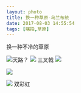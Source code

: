 ```yaml
---
layout: photo
title: 换一种草原-乌兰布统
date: 2017-08-03 14:55:54
tags: [瞎拍,草原]
---
```


换一种不冷的草原
<!-- more -->
![天路？](http://imageleeoy.oss-cn-shanghai.aliyuncs.com/25.jpeg?Expires=1518163002&OSSAccessKeyId=TMP.AQHlzYvAvCUDjVDCInWOZ3LbuTQr-oSDpWzmnr91kFuP4V94Nfi5JY5AxcmsAAAwLAIUYxmkBxTC_4LVziPTJgsJpISK7C4CFCvwGazNOFIlkG8nZebjwh4eDnxS&Signature=x7rXc%2Fh1hsA1dILnRcOex9WiStU%3D
)
![](http://imageleeoy.oss-cn-shanghai.aliyuncs.com/2017-04-09.jpeg?Expires=1518163054&OSSAccessKeyId=TMP.AQHlzYvAvCUDjVDCInWOZ3LbuTQr-oSDpWzmnr91kFuP4V94Nfi5JY5AxcmsAAAwLAIUYxmkBxTC_4LVziPTJgsJpISK7C4CFCvwGazNOFIlkG8nZebjwh4eDnxS&Signature=J3pN0hO34b7mMo%2FNEjAhqWt0b8k%3D)
三叉戟
![](http://imageleeoy.oss-cn-shanghai.aliyuncs.com/2016-12-10%20%281%29.jpeg?Expires=1518163097&OSSAccessKeyId=TMP.AQHlzYvAvCUDjVDCInWOZ3LbuTQr-oSDpWzmnr91kFuP4V94Nfi5JY5AxcmsAAAwLAIUYxmkBxTC_4LVziPTJgsJpISK7C4CFCvwGazNOFIlkG8nZebjwh4eDnxS&Signature=DlwOV6Fe4Yhs5K0ZPlxvF8f2T4E%3D
)

![](http://imageleeoy.oss-cn-shanghai.aliyuncs.com/2016-10-20.jpeg?Expires=1518163139&OSSAccessKeyId=TMP.AQHlzYvAvCUDjVDCInWOZ3LbuTQr-oSDpWzmnr91kFuP4V94Nfi5JY5AxcmsAAAwLAIUYxmkBxTC_4LVziPTJgsJpISK7C4CFCvwGazNOFIlkG8nZebjwh4eDnxS&Signature=tjSA15jWhmHAKVIdwz%2BRRXKlQwE%3D
)

![](http://imageleeoy.oss-cn-shanghai.aliyuncs.com/QQphoto.jpeg?Expires=1518163228&OSSAccessKeyId=TMP.AQHlzYvAvCUDjVDCInWOZ3LbuTQr-oSDpWzmnr91kFuP4V94Nfi5JY5AxcmsAAAwLAIUYxmkBxTC_4LVziPTJgsJpISK7C4CFCvwGazNOFIlkG8nZebjwh4eDnxS&Signature=6L9bk0sDNbHOsZzKXIwW1qr3H4s%3D
)
双彩虹


